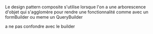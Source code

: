 
Le design pattern composite s'utilise lorsque l'on a une arborescence d'objet qui s'agglomère pour rendre une fonctionnalité comme avec un formBuilder ou meme un QueryBuilder

a ne pas confondre avec le builder

